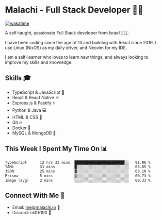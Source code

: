 # Malachi - Full Stack Developer 🚀🔥
[![wakatime](https://wakatime.com/badge/user/112ec769-e669-4b78-a46f-cf4343930741.svg)](https://wakatime.com/@112ec769-e669-4b78-a46f-cf4343930741)

A self-taught, passionate Full Stack developer from Israel 🇮🇱

I have been coding since the age of 13 and building with React since 2019, I use Linux (NixOS) as my daily driver, and Neovim for my IDE.

I am a self-learner who loves to learn new things, and always looking to improve my skills and knowledge.

## Skills 🎓
- TypeScript & JavaScript 💎
- React & React Native ⚛️
- Express.js & Fastify ⚡️
- Python & Java 💻
- HTML & CSS 🎨
- Git 🔥
- Docker 🐳
- MySQL & MongoDB 💾

## This Week I Spent My Time On 📊
<!--START_SECTION:waka-->

```txt
TypeScript      12 hrs 33 mins  ███████████████████████░░   91.96 %
YAML            31 mins         █░░░░░░░░░░░░░░░░░░░░░░░░   03.85 %
JSON            25 mins         ▓░░░░░░░░░░░░░░░░░░░░░░░░   03.10 %
Prisma          5 mins          ▒░░░░░░░░░░░░░░░░░░░░░░░░   00.73 %
Image (svg)     2 mins          ░░░░░░░░░░░░░░░░░░░░░░░░░   00.33 %
```

<!--END_SECTION:waka-->


## Connect With Me 📱
- Email: me@malachi.io 📧
- Discord: nktfh100 👾

